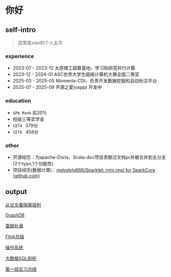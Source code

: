 # 你好

## self-intro

> 这里是xiao的个人主页

### experience

* 2023-07 - 2023-12 太原理工超算基地，学习和研究并行计算
* 2023-12 - 2024-01 ASC世界大学生超级计算机大赛全国二等奖
* 2025-03 - 2025-05 Momenta-CDI，负责开发数据挖掘和自动标注平台
* 2025-07 - 2025-09 开源之夏(ospp) 开发中

### education

* `GPA Rank` 前20%
* 校级三等奖学金
* `CET4 ` 579分
* `CET6 ` 458分

### other

* 开源经历：为apache-Doris，Scala-doc项目贡献过文档pr并被合并到主分支(2个typo,1个功能性)
* 项目经历(数据计算)：[melodylx666/Sparklet: mini impl for SparkCore (github.com)](https://github.com/melodylx666/Sparklet)

## output

[从论文看隔离级别](./dataWarehouse/learn_db_from_paper.md)

[GraphDB](./dataWarehouse/graphDB.md)

[查缺补漏](./dataWarehouse/interview.md)

[Flink总结](./dataWarehouse/flink_learn.md)

[操作系统](./BaseSkill/store.md)

[大数据SQL剖析](./dataWarehouse/大数据SQL.md)

[第一段实习总结](./Project/first-intern-summary.md)
